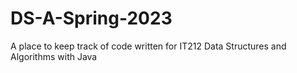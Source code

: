 # DS-A-Spring-2023
A place to keep track of code written for IT212 Data Structures and Algorithms with Java
